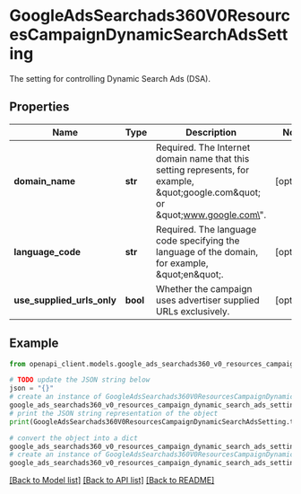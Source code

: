 # GoogleAdsSearchads360V0ResourcesCampaignDynamicSearchAdsSetting

The setting for controlling Dynamic Search Ads (DSA).

## Properties

Name | Type | Description | Notes
------------ | ------------- | ------------- | -------------
**domain_name** | **str** | Required. The Internet domain name that this setting represents, for example, \&quot;google.com\&quot; or \&quot;www.google.com\&quot;. | [optional] 
**language_code** | **str** | Required. The language code specifying the language of the domain, for example, \&quot;en\&quot;. | [optional] 
**use_supplied_urls_only** | **bool** | Whether the campaign uses advertiser supplied URLs exclusively. | [optional] 

## Example

```python
from openapi_client.models.google_ads_searchads360_v0_resources_campaign_dynamic_search_ads_setting import GoogleAdsSearchads360V0ResourcesCampaignDynamicSearchAdsSetting

# TODO update the JSON string below
json = "{}"
# create an instance of GoogleAdsSearchads360V0ResourcesCampaignDynamicSearchAdsSetting from a JSON string
google_ads_searchads360_v0_resources_campaign_dynamic_search_ads_setting_instance = GoogleAdsSearchads360V0ResourcesCampaignDynamicSearchAdsSetting.from_json(json)
# print the JSON string representation of the object
print(GoogleAdsSearchads360V0ResourcesCampaignDynamicSearchAdsSetting.to_json())

# convert the object into a dict
google_ads_searchads360_v0_resources_campaign_dynamic_search_ads_setting_dict = google_ads_searchads360_v0_resources_campaign_dynamic_search_ads_setting_instance.to_dict()
# create an instance of GoogleAdsSearchads360V0ResourcesCampaignDynamicSearchAdsSetting from a dict
google_ads_searchads360_v0_resources_campaign_dynamic_search_ads_setting_from_dict = GoogleAdsSearchads360V0ResourcesCampaignDynamicSearchAdsSetting.from_dict(google_ads_searchads360_v0_resources_campaign_dynamic_search_ads_setting_dict)
```
[[Back to Model list]](../README.md#documentation-for-models) [[Back to API list]](../README.md#documentation-for-api-endpoints) [[Back to README]](../README.md)


